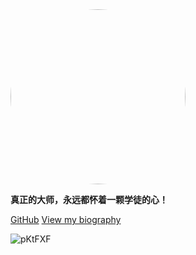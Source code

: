 <a target="_blank" href="https://zhangjiaheng.cn">
  <img width="280px" style="border-radius: 50%" bor alt="" src="https://cdn.jsdelivr.net/gh/Fatezhang/FigureCloud@master/uPic/gg7I2o.png"/>
</a>

__真正的大师，永远都怀着一颗学徒的心！__

[GitHub](https://github.com/Fatezhang/)
[View my biography](/biography/)

![pKtFXF](https://cdn.jsdelivr.net/gh/Fatezhang/FigureCloud@master/uPic/pKtFXF.png)
